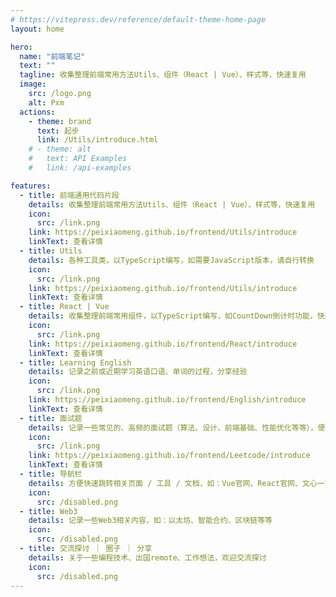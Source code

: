 ```yaml
---
# https://vitepress.dev/reference/default-theme-home-page
layout: home

hero:
  name: "前端笔记"
  text: ""
  tagline: 收集整理前端常用方法Utils、组件（React | Vue）、样式等，快速复用
  image:
    src: /logo.png
    alt: Pxm
  actions:
    - theme: brand
      text: 起步
      link: /Utils/introduce.html
    # - theme: alt
    #   text: API Examples
    #   link: /api-examples

features:
  - title: 前端通用代码片段
    details: 收集整理前端常用方法Utils、组件（React | Vue）、样式等，快速复用
    icon: 
      src: /link.png
    link: https://peixiaomeng.github.io/frontend/Utils/introduce
    linkText: 查看详情
  - title: Utils
    details: 各种工具类，以TypeScript编写，如需要JavaScript版本，请自行转换
    icon: 
      src: /link.png
    link: https://peixiaomeng.github.io/frontend/Utils/introduce
    linkText: 查看详情
  - title: React | Vue
    details: 收集整理前端常用组件，以TypeScript编写，如CountDown倒计时功能，快速复用
    icon: 
      src: /link.png
    link: https://peixiaomeng.github.io/frontend/React/introduce
    linkText: 查看详情
  - title: Learning English
    details: 记录之前或近期学习英语口语、单词的过程，分享经验
    icon: 
      src: /link.png
    link: https://peixiaomeng.github.io/frontend/English/introduce
    linkText: 查看详情
  - title: 面试题
    details: 记录一些常见的、高频的面试题（算法、设计、前端基础、性能优化等等），便于随时使用
    icon: 
      src: /link.png
    link: https://peixiaomeng.github.io/frontend/Leetcode/introduce
    linkText: 查看详情
  - title: 导航栏
    details: 方便快速跳转相关页面 / 工具 / 文档，如：Vue官网、React官网、文心一言等等
    icon: 
      src: /disabled.png
  - title: Web3
    details: 记录一些Web3相关内容，如：以太坊、智能合约、区块链等等
    icon: 
      src: /disabled.png
  - title: 交流探讨 ｜ 圈子 ｜ 分享
    details: 关于一些编程技术、出国remote、工作想法，欢迎交流探讨
    icon: 
      src: /disabled.png
---
```


